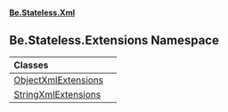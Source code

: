 #### [Be.Stateless.Xml](README.md 'README')

## Be.Stateless.Extensions Namespace

| Classes | |
| :--- | :--- |
| [ObjectXmlExtensions](ObjectXmlExtensions.md 'Be.Stateless.Extensions.ObjectXmlExtensions') | |
| [StringXmlExtensions](StringXmlExtensions.md 'Be.Stateless.Extensions.StringXmlExtensions') | |
